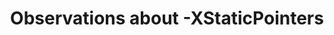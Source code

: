 ---
title: Observations about -XStaticPointers
url: http://jozefg.bitbucket.org/posts/2015-01-27-modal-logic-in-haskell.html
authors:
- Danny Gratzer
type: article
tags:
- static pointers
doHaskell-type: blog post
dohaskell-year: 2015
---